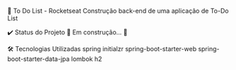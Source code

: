 🛒 To Do List - Rocketseat
Construção back-end de uma aplicação de To-Do List

✔️ Status do Projeto
🚧 Em construção... 🚧

🛠️ Tecnologias Utilizadas
spring initialzr
spring-boot-starter-web
spring-boot-starter-data-jpa
lombok
h2